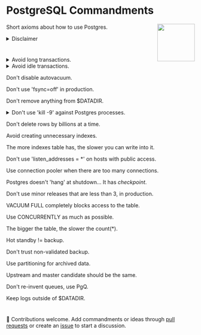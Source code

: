 # PostgreSQL Commandments

[<img src="https://wiki.postgresql.org/images/a/a4/PostgreSQL_logo.3colors.svg" align="right"  width="100">](https://www.postgresql.org/)

Short axioms about how to use Postgres.

<details>
  <summary>Disclaimer</summary>
  
  - These are not recommendations from the official PostgreSQL community.
  
  - They are my personal observations based on my own experience as PostgreSQL DBA for the past 10 years.
  
  - You can follow or ignore them but the main course of these commandments - prioritise data safety over performance.
</details>

#

<details>
  <summary>Avoid long transactions.</summary>

Long, idle and especially write transactions acquire and hold locks on tuples, preventing their cleanup by vacuum.

Look at the performance of the pgbench benchmark:

```
pgbench -c8 -P 60 -T 3600 -U postgres pgbench
starting vacuum...end.
progress: 60.0 s, 9506.3 tps, lat 0.841 ms stddev 0.390
progress: 120.0 s, 5262.1 tps, lat 1.520 ms stddev 0.517
progress: 180.0 s, 3801.8 tps, lat 2.104 ms stddev 0.757
progress: 240.0 s, 2960.0 tps, lat 2.703 ms stddev 0.830
progress: 300.0 s, 2575.8 tps, lat 3.106 ms stddev 0.891
```
...in the end
```
progress: 3300.0 s, 759.5 tps, lat 10.533 ms stddev 2.554
progress: 3360.0 s, 751.8 tps, lat 10.642 ms stddev 2.604
progress: 3420.0 s, 743.6 tps, lat 10.759 ms stddev 2.655
progress: 3480.0 s, 739.1 tps, lat 10.824 ms stddev 2.662
progress: 3540.0 s, 742.5 tps, lat 10.774 ms stddev 2.579
progress: 3600.0 s, 868.2 tps, lat 9.215 ms stddev 2.569
```
As you can see, performance is dropped dramatically over a short period of time.

Now, look at the vacuum logs. 
```
tuples: 0 removed, 692428 remain, 691693 are dead but not yet removable, oldest xmin: 62109160
tuples: 0 removed, 984009 remain, 983855 are dead but not yet removable, oldest xmin: 62109160
tuples: 0 removed, 1176821 remain, 1176821 are dead but not yet removable, oldest xmin: 62109160
tuples: 0 removed, 1494122 remain, 1494122 are dead but not yet removable, oldest xmin: 62109160
tuples: 0 removed, 2022284 remain, 2022284 are dead but not yet removable, oldest xmin: 62109160
tuples: 0 removed, 2756298 remain, 2756153 are dead but not yet removable, oldest xmin: 62109160
tuples: 0 removed, 3500913 remain, 3500693 are dead but not yet removable, oldest xmin: 62109160
tuples: 0 removed, 4631448 remain, 4631354 are dead but not yet removable, oldest xmin: 62109160
tuples: 0 removed, 5377941 remain, 5374941 are dead but not yet removable, oldest xmin: 62109160
```
Pay attention on the number of dead but not yet removable rows. Their number increases continuously during the benchmark. Also, you can see that oldest the xmin is constant.
</details>

<details>
  <summary>Avoid idle transactions.</summary>

See the example above.
</details>

Don't disable autovacuum.

Don't use 'fsync=off' in production.

Don't remove anything from $DATADIR.

<details>
  <summary>Don't use 'kill -9' against Postgres processes.</summary>

PostgreSQL’s official documentation states:
It is best not to use SIGKILL to shut down the server. Doing so will prevent the server from releasing shared memory and semaphores, which might then have to be done manually before a new server can be started. (quote end)
Moreover, using SIGKILL against even a single Postgres backend forces to immediately terminate all other backends, re-initialize internal structures and run recovery from last check point, at which database cluster is not available for clients and applications until recovery ends.

In the example below, you can see how Postgres handles SIGKILL:
1) Process with PID 9774 is terminated by SIGKILL.
2) Postgres terminates the rest of its processes (20 processes in total).
3) Reinitializes and runs automatic recovery process (which may take a while in various scenarios).
4) Finishes recovery and starts accepting connections. (edited)

```
1549 @ from  [] LOG:  server process (PID 9774) was terminated by signal 9: Killed
1549 @ from  [] DETAIL:  Failed process was running: SELECT abalance FROM pgbench_accounts WHERE aid = 729760;
1549 @ from  [] LOG:  terminating any other active server processes
9773 postgres@pgbench from [local] [idle] WARNING:  terminating connection because of crash of another server process
9773 postgres@pgbench from [local] [idle] DETAIL:  The postmaster has commanded this server process to roll back the current transaction and exit, because another server process exited abnormally and possibly corrupted shared memory.
9773 postgres@pgbench from [local] [idle] HINT:  In a moment you should be able to reconnect to the database and repeat your command.
1816 @ from  [] WARNING:  terminating connection because of crash of another server process
1816 @ from  [] DETAIL:  The postmaster has commanded this server process to roll back the current transaction and exit, because another server process exited abnormally and possibly corrupted shared memory.
1816 @ from  [] HINT:  In a moment you should be able to reconnect to the database and repeat your command.
9768 postgres@pgbench from [local] [SELECT] WARNING:  terminating connection because of crash of another server process
9768 postgres@pgbench from [local] [SELECT] DETAIL:  The postmaster has commanded this server process to roll back the current transaction and exit, because another server process exited abnormally and possibly corrupted shared memory.
9768 postgres@pgbench from [local] [SELECT] HINT:  In a moment you should be able to reconnect to the database and repeat your command.
9782 postgres@pgbench from [local] [SELECT] WARNING:  terminating connection because of crash of another server process
9782 postgres@pgbench from [local] [SELECT] DETAIL:  The postmaster has commanded this server process to roll back the current transaction and exit, because another server process exited abnormally and possibly corrupted shared memory.
9782 postgres@pgbench from [local] [SELECT] HINT:  In a moment you should be able to reconnect to the database and repeat your command.
9764 postgres@pgbench from [local] [SELECT] WARNING:  terminating connection because of crash of another server process
9764 postgres@pgbench from [local] [SELECT] DETAIL:  The postmaster has commanded this server process to roll back the current transaction and exit, because another server process exited abnormally and possibly corrupted shared memory.
9764 postgres@pgbench from [local] [SELECT] HINT:  In a moment you should be able to reconnect to the database and repeat your command.
9770 postgres@pgbench from [local] [SELECT] WARNING:  terminating connection because of crash of another server process
9770 postgres@pgbench from [local] [SELECT] DETAIL:  The postmaster has commanded this server process to roll back the current transaction and exit, because another server process exited abnormally and possibly corrupted shared memory.
9770 postgres@pgbench from [local] [SELECT] HINT:  In a moment you should be able to reconnect to the database and repeat your command.
9769 postgres@pgbench from [local] [SELECT] WARNING:  terminating connection because of crash of another server process
9769 postgres@pgbench from [local] [SELECT] DETAIL:  The postmaster has commanded this server process to roll back the current transaction and exit, because another server process exited abnormally and possibly corrupted shared memory.
9769 postgres@pgbench from [local] [SELECT] HINT:  In a moment you should be able to reconnect to the database and repeat your command.
9772 postgres@pgbench from [local] [SELECT] WARNING:  terminating connection because of crash of another server process
9772 postgres@pgbench from [local] [SELECT] DETAIL:  The postmaster has commanded this server process to roll back the current transaction and exit, because another server process exited abnormally and possibly corrupted shared memory.
9772 postgres@pgbench from [local] [SELECT] HINT:  In a moment you should be able to reconnect to the database and repeat your command.
9779 postgres@pgbench from [local] [SELECT] WARNING:  terminating connection because of crash of another server process
9779 postgres@pgbench from [local] [SELECT] DETAIL:  The postmaster has commanded this server process to roll back the current transaction and exit, because another server process exited abnormally and possibly corrupted shared memory.
9779 postgres@pgbench from [local] [SELECT] HINT:  In a moment you should be able to reconnect to the database and repeat your command.
9780 postgres@pgbench from [local] [SELECT] WARNING:  terminating connection because of crash of another server process
9780 postgres@pgbench from [local] [SELECT] DETAIL:  The postmaster has commanded this server process to roll back the current transaction and exit, because another server process exited abnormally and possibly corrupted shared memory.
9780 postgres@pgbench from [local] [SELECT] HINT:  In a moment you should be able to reconnect to the database and repeat your command.
9775 postgres@pgbench from [local] [SELECT] WARNING:  terminating connection because of crash of another server process
9775 postgres@pgbench from [local] [SELECT] DETAIL:  The postmaster has commanded this server process to roll back the current transaction and exit, because another server process exited abnormally and possibly corrupted shared memory.
9775 postgres@pgbench from [local] [SELECT] HINT:  In a moment you should be able to reconnect to the database and repeat your command.
9776 postgres@pgbench from [local] [SELECT] WARNING:  terminating connection because of crash of another server process
9776 postgres@pgbench from [local] [SELECT] DETAIL:  The postmaster has commanded this server process to roll back the current transaction and exit, because another server process exited abnormally and possibly corrupted shared memory.
9776 postgres@pgbench from [local] [SELECT] HINT:  In a moment you should be able to reconnect to the database and repeat your command.
9771 postgres@pgbench from [local] [SELECT] WARNING:  terminating connection because of crash of another server process
9771 postgres@pgbench from [local] [SELECT] DETAIL:  The postmaster has commanded this server process to roll back the current transaction and exit, because another server process exited abnormally and possibly corrupted shared memory.
9771 postgres@pgbench from [local] [SELECT] HINT:  In a moment you should be able to reconnect to the database and repeat your command.
9766 postgres@pgbench from [local] [SELECT] WARNING:  terminating connection because of crash of another server process
9766 postgres@pgbench from [local] [SELECT] DETAIL:  The postmaster has commanded this server process to roll back the current transaction and exit, because another server process exited abnormally and possibly corrupted shared memory.
9766 postgres@pgbench from [local] [SELECT] HINT:  In a moment you should be able to reconnect to the database and repeat your command.
9765 postgres@pgbench from [local] [SELECT] WARNING:  terminating connection because of crash of another server process
9765 postgres@pgbench from [local] [SELECT] DETAIL:  The postmaster has commanded this server process to roll back the current transaction and exit, because another server process exited abnormally and possibly corrupted shared memory.
9765 postgres@pgbench from [local] [SELECT] HINT:  In a moment you should be able to reconnect to the database and repeat your command.
9781 postgres@pgbench from [local] [SELECT] WARNING:  terminating connection because of crash of another server process
9781 postgres@pgbench from [local] [SELECT] DETAIL:  The postmaster has commanded this server process to roll back the current transaction and exit, because another server process exited abnormally and possibly corrupted shared memory.
9781 postgres@pgbench from [local] [SELECT] HINT:  In a moment you should be able to reconnect to the database and repeat your command.
9777 postgres@pgbench from [local] [SELECT] WARNING:  terminating connection because of crash of another server process
9777 postgres@pgbench from [local] [SELECT] DETAIL:  The postmaster has commanded this server process to roll back the current transaction and exit, because another server process exited abnormally and possibly corrupted shared memory.
9777 postgres@pgbench from [local] [SELECT] HINT:  In a moment you should be able to reconnect to the database and repeat your command.
9767 postgres@pgbench from [local] [SELECT] WARNING:  terminating connection because of crash of another server process
9767 postgres@pgbench from [local] [SELECT] DETAIL:  The postmaster has commanded this server process to roll back the current transaction and exit, because another server process exited abnormally and possibly corrupted shared memory.
9767 postgres@pgbench from [local] [SELECT] HINT:  In a moment you should be able to reconnect to the database and repeat your command.
9778 postgres@pgbench from [local] [SELECT] WARNING:  terminating connection because of crash of another server process
9778 postgres@pgbench from [local] [SELECT] DETAIL:  The postmaster has commanded this server process to roll back the current transaction and exit, because another server process exited abnormally and possibly corrupted shared memory.
9778 postgres@pgbench from [local] [SELECT] HINT:  In a moment you should be able to reconnect to the database and repeat your command.
9783 postgres@pgbench from [local] [SELECT] WARNING:  terminating connection because of crash of another server process
9783 postgres@pgbench from [local] [SELECT] DETAIL:  The postmaster has commanded this server process to roll back the current transaction and exit, because another server process exited abnormally and possibly corrupted shared memory.
9783 postgres@pgbench from [local] [SELECT] HINT:  In a moment you should be able to reconnect to the database and repeat your command.
1549 @ from  [] LOG:  all server processes terminated; reinitializing
9817 @ from  [] LOG:  database system was interrupted; last known up at 2018-12-03 15:01:23 +05
9817 @ from  [] LOG:  database system was not properly shut down; automatic recovery in progress
9817 @ from  [] LOG:  redo starts at 8/F3C72E70
9817 @ from  [] LOG:  invalid record length at 8/F3C7A390: wanted 24, got 0
9817 @ from  [] LOG:  redo done at 8/F3C7A358
9817 @ from  [] LOG:  last completed transaction was at log time 2018-12-03 21:39:14.667678+05
9817 @ from  [] LOG:  checkpoint starting: end-of-recovery immediate
9817 @ from  [] LOG:  checkpoint complete: wrote 7 buffers (0.0%); 0 WAL file(s) added, 0 removed, 0 recycled; write=0.000 s, sync=0.016 s, total=0.042 s; sync files=7, longest=0.008 s, average=0.002 s; distance=29 kB, estimate=29 kB
1549 @ from  [] LOG:  database system is ready to accept connections
```
</details>


Don't delete rows by billions at a time.

Avoid creating unnecessary indexes.

The  more indexes table has, the slower you can write into it.

Don't use 'listen_addresses = *' on hosts with public access.

Use connection pooler when there are too many connections.

Postgres doesn't 'hang' at shutdown... It has *checkpoint*.

Don't use minor releases that are less than 3, in production.

VACUUM FULL completely blocks access to the table.

Use CONCURRENTLY as much as possible.

The bigger the table, the slower the count(*).

Hot standby != backup.

Don't trust non-validated backup.

Use partitioning for archived data.

Upstream and master candidate should be the same.

Don't re-invent queues, use PgQ.

Keep logs outside of $DATADIR.

#

:elephant: Contributions welcome. Add commandments or ideas through [pull requests](https://github.com/lesovsky/postgres-commandments/pulls) or create an [issue](https://github.com/lesovsky/postgres-commandments/issues) to start a discussion.
